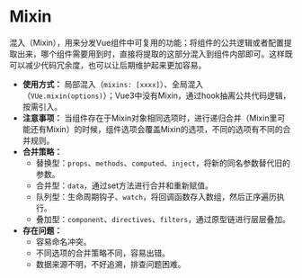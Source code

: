 # Mixin

混入（Mixin），用来分发Vue组件中可复用的功能；将组件的公共逻辑或者配置提取出来，哪个组件需要用到时，直接将提取的这部分混入到组件内部即可。这样既可以减少代码冗余度，也可以让后期维护起来更加容易。

- **使用方式：** 局部混入（`mixins: [xxxx]`）、全局混入（`VUe.mixin(options)`）；Vue3中没有Mixin，通过hook抽离公共代码逻辑，按需引入。
- **注意事项：** 当组件存在于Mixin对象相同选项时，进行递归合并（Mixin里可能还有Mixin）的时候，组件选项会覆盖Mixin的选项，不同的选项有不同的合并规则。
- **合并策略：** 
  - 替换型：`props`、`methods`、`computed`、`inject`，将新的同名参数替代旧的参数。
  - 合并型：`data`，通过set方法进行合并和重新赋值。
  - 队列型：生命周期钩子、`watch`，将回调函数存入数组，然后正序遍历执行。
  - 叠加型：`component`、`directives`、`filters`，通过原型链进行层层叠加。
- **存在问题：** 
  - 容易命名冲突。
  - 不同选项的合并策略不同，容易出错。
  - 数据来源不明，不好追溯，排查问题困难。